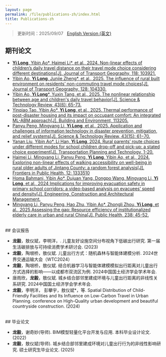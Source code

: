 ```yaml
---
layout: page
permalink: /file/publications-zh/index.html
title: Publications-zh
---
```


> 更新时间：2025/09/07 &nbsp;  [English Version (英文)](https://longyistar.github.io/publications/)

## 期刊论文

- [**Yi Long**, Yibin Ao*, Haimei Li*, et al., 2024. Non-linear effects of children’s daily travel distance on their travel mode choice considering different destinations[J]. Journal of Transport Geography, 118: 103921.](https://doi.org/10.1016/j.jtrangeo.2024.103921)
- [Yibin Ao, **Yi Long**, Junjie Zheng*, et al., 2025. The influence of rural built environment on residents’ non-commuting travel mode choices[J]. Journal of Transport Geography, 128: 104330.](https://doi.org/10.1016/j.jtrangeo.2025.104330)
- [Yibin Ao, **Yi Long***, Yuxin Tang, et al., 2025. The nonlinear relationship between age and children's daily travel behavior[J]. Science & Technology Review, 43(6): 65-73.](https://doi.org/10.3981/j.issn.1000-7857.2024.04.00321)
- [Yinqiao Tao, Yibin Ao*, **Yi Long**, et al., 2025. Thermal performance of post-disaster housing and its impact on occupant comfort: An integrated ML-ABM approach[J]. Building and Environment, 113205.](https://doi.org/10.1016/j.buildenv.2025.113205)
- [Panyu Peng, Mingyang Li, **Yi Long**, et al., 2025. Application and challenges of information technology in disaster prevention, mitigation, and relief systems[J]. Science & Technology Review, 43(15): 61−70.](https://doi.org/10.3981/j.issn.1000-7857.2024.06.00644)
- [Yanan Liu, Yibin Ao*, Li Han, **Yi Long**, 2024. Rural parents’ route choices under different modes for school children drop-off and pick-up: a stated choice experiment[J]. Transportation Planning and Technology, 1-20.](https://doi.org/10.1080/03081060.2024.2436948)
- [Haimei Li, Mingyang Li, Panyu Peng, **Yi Long**, Yibin Ao, et al., 2024. Exploring non-linear effects of walking accessibility on well-being in rural older adults of Jintang County: a random forest analysis[J]. Frontiers in Public Health, 12: 1333510](https://doi.org/10.3389/fpubh.2024.1333510)
- [Homa Bahmani, Yibin Ao*, Dujuan Yang, Dongpo Wang, Mingyang Li, **Yi Long**, et al., 2024 Implications for improving evacuation safety in primary school corridors: a video-based analysis on evacuees’ speed and density[J]. Engineering, Construction and Architectural Management.](https://doi.org/10.1108/ECAM-01-2024-0017)
- [Mingyang Li, Panyu Peng, Hao Zhu, Yibin Ao*, Zhongli Zhou, **Yi Long**, et al., 2025 Assessing the gap: Resource efficiency of institutionalized elderly care in urban and rural China[J]. Public Health, 238: 45-52.](https://doi.org/10.1016/j.puhe.2024.11.017)
<br>
## 会议报告

- **龙毅**，敖仪斌，李明洋，. 儿童友好设施空间分布视角下低碳出行研究. 第一届生活碳排放与可持续消费学术研讨会. (2023)
- **龙毅**，陶垠桥，敖仪斌. 儿童出行方式：随机森林与智能体建模分析. 2024世界交通运输大会（WTC2024）
- **龙毅**，陶垠桥，敖仪斌. 结合机器学习与智能体建模模拟出行距离对儿童出行方式选择的影响——以成都市双流区为例. 2024中国国土经济学会学术年会.
- 唐雨欣，**龙毅**，敖仪斌. 城乡结合部邻里建成环境与儿童出行距离的非线性关系研究. 2024中国国土经济学会学术年会.
- **龙毅**，李明洋， 彭攀宇，敖仪斌*，等. Spatial Distribution of Child-Friendly Facilities and Its Influence on Low-Carbon Travel in Urban Planning. conference on High-Quality urban development and beautiful countryside construction. (2024)
<br>
## 毕业论文

- **龙毅**，谢奇妙(导师). BIM模型轻量化平台开发与应用. 本科毕业设计论文.(2022)
- **龙毅**，敖仪斌(导师). 城乡结合部邻里建成环境对儿童出行行为的非线性影响研究. 硕士研究生毕业论文. (2025)
<br>